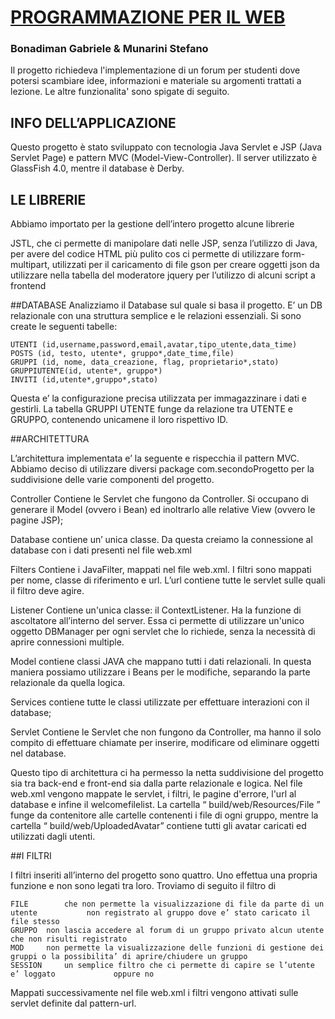 # [PROGRAMMAZIONE PER IL WEB](http://georgeosddev.github.com/markdown-edit)
### Bonadiman Gabriele & Munarini Stefano



Il progetto richiedeva l'implementazione di un forum per studenti dove potersi scambiare idee, informazioni e materiale su argomenti trattati a lezione. Le altre funzionalita' sono spigate di seguito. 


## INFO DELL’APPLICAZIONE

Questo progetto è stato sviluppato con tecnologia Java Servlet e JSP (Java Servlet Page) e pattern MVC (Model-View-Controller). Il server utilizzato è GlassFish 4.0, mentre il database è Derby.


## LE LIBRERIE 
Abbiamo importato per la gestione dell’intero progetto alcune librerie

JSTL, che ci permette di manipolare dati nelle JSP, senza l’utilizzo di Java, per avere del codice HTML più pulito
cos ci permette di utilizzare form-multipart, utilizzati per il caricamento di file
gson per creare oggetti json da utilizzare nella tabella del moderatore
jquery per l’utilizzo di alcuni script a frontend





##DATABASE
Analizziamo il Database sul quale si basa il progetto. E’ un DB relazionale con una struttura semplice e le relazioni essenziali. Si sono create le seguenti tabelle:

	UTENTI (id,username,password,email,avatar,tipo_utente,data_time)
	POSTS (id, testo, utente*, gruppo*,date_time,file)
	GRUPPI (id, nome, data_creazione, flag, proprietario*,stato)
	GRUPPIUTENTE(id, utente*, gruppo*)
	INVITI (id,utente*,gruppo*,stato)

Questa e’ la configurazione precisa utilizzata per immagazzinare i dati e gestirli. La tabella GRUPPI UTENTE funge da relazione tra UTENTE e GRUPPO, contenendo unicamene il loro rispettivo ID. 







##ARCHITETTURA

L’architettura implementata e’ la seguente e rispecchia il pattern MVC. Abbiamo deciso di utilizzare diversi package com.secondoProgetto per la suddivisione delle varie componenti del progetto.
  

Controller 
		Contiene le Servlet che fungono da Controller.  Si occupano di generare 		il Model (ovvero i Bean) ed inoltrarlo alle relative View (ovvero le pagine 		JSP);

Database
		contiene un’ unica classe. Da questa creiamo la connessione al 		database con i dati presenti nel file web.xml

Filters
		Contiene i JavaFilter, mappati nel file web.xml. I filtri sono mappati per 		nome, classe di riferimento e url. L’url contiene tutte le servlet sulle 		quali il filtro deve agire.

Listener 
		Contiene un'unica classe: il ContextListener. Ha la funzione di 
		ascoltatore all’interno del server. Essa ci permette di utilizzare un'unico 		oggetto DBManager per ogni servlet che lo richiede, senza la necessità 		di aprire connessioni multiple.

Model 
		contiene classi JAVA che mappano tutti i dati relazionali. In questa 		maniera possiamo utilizzare i Beans per le modifiche, separando la parte 		relazionale da quella logica.

Services 
		contiene tutte le classi utilizzate per effettuare interazioni con il 		database;

Servlet 
		Contiene le Servlet che non fungono da Controller, ma hanno il solo 		compito di effettuare chiamate per inserire, modificare od eliminare 		oggetti nel database.

Questo tipo di architettura ci ha permesso la netta suddivisione del progetto sia tra back-end e front-end sia dalla parte relazionale e logica. 
Nel file web.xml vengono mappate le servlet, i filtri, le pagine d'errore, l'url al database e infine il welcome­file­list. La cartella “ build/web/Resources/File ” funge da contenitore alle cartelle contenenti i file di ogni gruppo, mentre la cartella “ build/web/UploadedAvatar” contiene tutti gli avatar caricati ed utilizzati dagli utenti.



##I FILTRI

I filtri inseriti all’interno del progetto sono quattro. Uno effettua una propria funzione e non sono legati tra loro. Troviamo di seguito il filtro di

	FILE 		che non permette la visualizzazione di file da parte di un utente 			non registrato al gruppo dove e’ stato caricato il file stesso
	GRUPPO	non lascia accedere al forum di un gruppo privato alcun utente 			che non risulti registrato
	MOD	 	non permette la visualizzazione delle funzioni di gestione dei 			gruppi o la possibilita’ di aprire/chiudere un gruppo
	SESSION 	un semplice filtro che ci permette di capire se l’utente e’ loggato 			oppure no

Mappati successivamente nel file web.xml i filtri vengono attivati sulle servlet definite dal pattern-url. 
